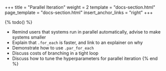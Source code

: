 +++
title = "Parallel Iteration"
weight = 2
template = "docs-section.html"
page_template = "docs-section.html"
insert_anchor_links = "right"
+++

{% todo() %}
* Remind users that systems run in parallel automatically, advise to make systems smaller
* Explain that `.for_each` is faster, and link to an explainer on why
* Demonstrate how to use `.par_for_each`
* Discuss costs of branching in a tight loop
* Discuss how to tune the hyperparameters for parallel iteration
{% end %}
